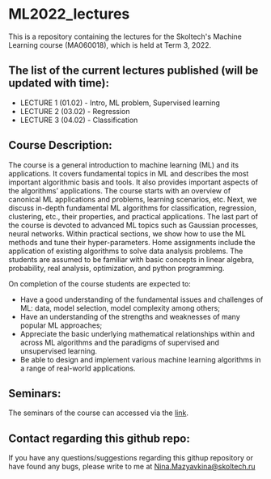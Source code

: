 # ML2022_lectures
This is a repository containing the lectures for the Skoltech's Machine Learning course (MA060018), which is held at Term 3, 2022.

## The list of the current lectures published (will be updated with time):
* LECTURE 1 (01.02) - Intro, ML problem, Supervised learning
* LECTURE 2 (03.02) - Regression
* LECTURE 3 (04.02) - Classification

## Course Description:
The course is a general introduction to machine learning (ML) and its applications. It covers fundamental topics in ML and describes the most important algorithmic basis and tools. It also provides important aspects of the algorithms’ applications. The course starts with an overview of canonical ML applications and problems, learning scenarios, etc. Next, we discuss in-depth fundamental ML algorithms for classification, regression, clustering, etc., their properties, and practical applications. The last part of the course is devoted to advanced ML topics such as Gaussian processes, neural networks. Within practical sections, we show how to use the ML methods and tune their hyper-parameters. Home assignments include the application of existing algorithms to solve data analysis problems. The students are assumed to be familiar with basic concepts in linear algebra, probability, real analysis, optimization, and python programming.

On completion of the course students are expected to:
- Have a good understanding of the fundamental issues and challenges of ML: data, model selection, model complexity among others;
- Have an understanding of the strengths and weaknesses of many popular ML approaches;
- Appreciate the basic underlying mathematical relationships within and across ML algorithms and the paradigms of supervised and unsupervised learning.
- Be able to design and implement various machine learning algorithms in a range of real-world applications.

## Seminars:
The seminars of the course can accessed via the [link](https://github.com/adasegroup/ML2022_seminars).

## Contact regarding this github repo:
If you have any questions/suggestions regarding this githup repository or have found any bugs, please write to me at Nina.Mazyavkina@skoltech.ru 
